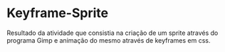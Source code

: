# Keyframe-Sprite
Resultado da atividade que consistia na criação de um sprite através do programa Gimp e animação do mesmo através de keyframes em css.
